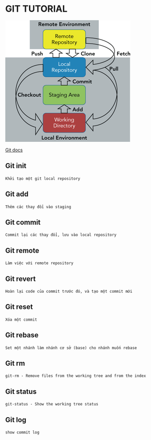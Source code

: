 # GIT TUTORIAL
![enviroment](./git-workflow.jpg)

[Git docs](https://git-scm.com/docs/)

## Git init
`Khởi tạo một git local repository`

## Git add
`Thêm các thay đổi vào staging`

## Git commit 
`Commit lại các thay đổi, lưu vào local repository`

## Git remote
`Làm việc với remote repository`

## Git revert
`Hoàn lại code của commit trước đó, và tạo một commit mới`

## Git reset
`Xóa một commit`

## Git rebase
`Set một nhánh làm nhánh cơ sở (base) cho nhánh muốn rebase`

## Git rm
`git-rm - Remove files from the working tree and from the index`
## Git status
`git-status - Show the working tree status`

## Git log 
`show commit log`